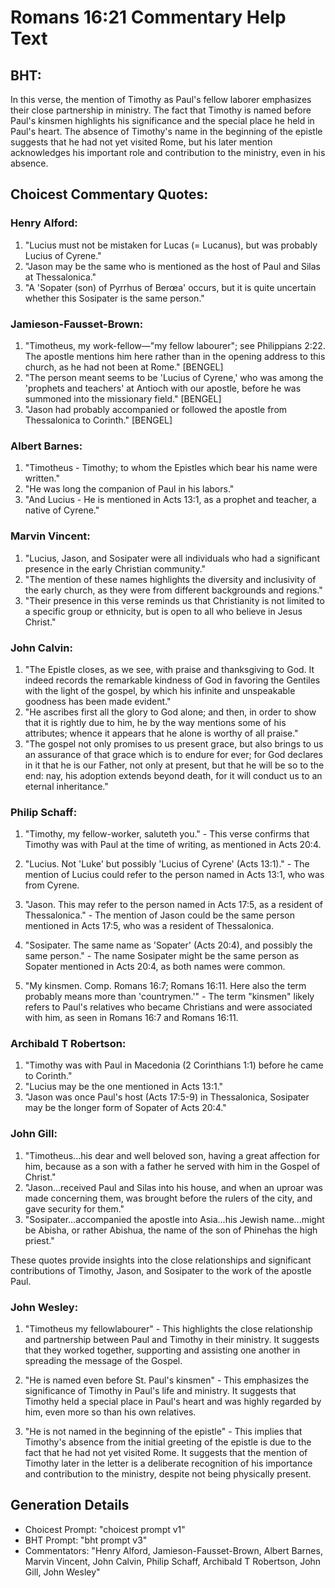 # Romans 16:21 Commentary Help Text

## BHT:
In this verse, the mention of Timothy as Paul's fellow laborer emphasizes their close partnership in ministry. The fact that Timothy is named before Paul's kinsmen highlights his significance and the special place he held in Paul's heart. The absence of Timothy's name in the beginning of the epistle suggests that he had not yet visited Rome, but his later mention acknowledges his important role and contribution to the ministry, even in his absence.

## Choicest Commentary Quotes:
### Henry Alford:
1. "Lucius must not be mistaken for Lucas (= Lucanus), but was probably Lucius of Cyrene." 
2. "Jason may be the same who is mentioned as the host of Paul and Silas at Thessalonica." 
3. "A 'Sopater (son) of Pyrrhus of Berœa' occurs, but it is quite uncertain whether this Sosipater is the same person."

### Jamieson-Fausset-Brown:
1. "Timotheus, my work-fellow—"my fellow labourer"; see Philippians 2:22. The apostle mentions him here rather than in the opening address to this church, as he had not been at Rome." [BENGEL]
2. "The person meant seems to be 'Lucius of Cyrene,' who was among the 'prophets and teachers' at Antioch with our apostle, before he was summoned into the missionary field." [BENGEL]
3. "Jason had probably accompanied or followed the apostle from Thessalonica to Corinth." [BENGEL]

### Albert Barnes:
1. "Timotheus - Timothy; to whom the Epistles which bear his name were written." 
2. "He was long the companion of Paul in his labors."
3. "And Lucius - He is mentioned in Acts 13:1, as a prophet and teacher, a native of Cyrene."

### Marvin Vincent:
1. "Lucius, Jason, and Sosipater were all individuals who had a significant presence in the early Christian community." 
2. "The mention of these names highlights the diversity and inclusivity of the early church, as they were from different backgrounds and regions." 
3. "Their presence in this verse reminds us that Christianity is not limited to a specific group or ethnicity, but is open to all who believe in Jesus Christ."

### John Calvin:
1. "The Epistle closes, as we see, with praise and thanksgiving to God. It indeed records the remarkable kindness of God in favoring the Gentiles with the light of the gospel, by which his infinite and unspeakable goodness has been made evident."
2. "He ascribes first all the glory to God alone; and then, in order to show that it is rightly due to him, he by the way mentions some of his attributes; whence it appears that he alone is worthy of all praise."
3. "The gospel not only promises to us present grace, but also brings to us an assurance of that grace which is to endure for ever; for God declares in it that he is our Father, not only at present, but that he will be so to the end: nay, his adoption extends beyond death, for it will conduct us to an eternal inheritance."

### Philip Schaff:
1. "Timothy, my fellow-worker, saluteth you." - This verse confirms that Timothy was with Paul at the time of writing, as mentioned in Acts 20:4.

2. "Lucius. Not 'Luke' but possibly 'Lucius of Cyrene' (Acts 13:1)." - The mention of Lucius could refer to the person named in Acts 13:1, who was from Cyrene.

3. "Jason. This may refer to the person named in Acts 17:5, as a resident of Thessalonica." - The mention of Jason could be the same person mentioned in Acts 17:5, who was a resident of Thessalonica.

4. "Sosipater. The same name as 'Sopater' (Acts 20:4), and possibly the same person." - The name Sosipater might be the same person as Sopater mentioned in Acts 20:4, as both names were common.

5. "My kinsmen. Comp. Romans 16:7; Romans 16:11. Here also the term probably means more than 'countrymen.'" - The term "kinsmen" likely refers to Paul's relatives who became Christians and were associated with him, as seen in Romans 16:7 and Romans 16:11.

### Archibald T Robertson:
1. "Timothy was with Paul in Macedonia (2 Corinthians 1:1) before he came to Corinth." 
2. "Lucius may be the one mentioned in Acts 13:1." 
3. "Jason was once Paul's host (Acts 17:5-9) in Thessalonica, Sosipater may be the longer form of Sopater of Acts 20:4."

### John Gill:
1. "Timotheus...his dear and well beloved son, having a great affection for him, because as a son with a father he served with him in the Gospel of Christ."
2. "Jason...received Paul and Silas into his house, and when an uproar was made concerning them, was brought before the rulers of the city, and gave security for them."
3. "Sosipater...accompanied the apostle into Asia...his Jewish name...might be Abisha, or rather Abishua, the name of the son of Phinehas the high priest."

These quotes provide insights into the close relationships and significant contributions of Timothy, Jason, and Sosipater to the work of the apostle Paul.

### John Wesley:
1. "Timotheus my fellowlabourer" - This highlights the close relationship and partnership between Paul and Timothy in their ministry. It suggests that they worked together, supporting and assisting one another in spreading the message of the Gospel.

2. "He is named even before St. Paul's kinsmen" - This emphasizes the significance of Timothy in Paul's life and ministry. It suggests that Timothy held a special place in Paul's heart and was highly regarded by him, even more so than his own relatives.

3. "He is not named in the beginning of the epistle" - This implies that Timothy's absence from the initial greeting of the epistle is due to the fact that he had not yet visited Rome. It suggests that the mention of Timothy later in the letter is a deliberate recognition of his importance and contribution to the ministry, despite not being physically present.


## Generation Details
- Choicest Prompt: "choicest prompt v1"
- BHT Prompt: "bht prompt v3"
- Commentators: "Henry Alford, Jamieson-Fausset-Brown, Albert Barnes, Marvin Vincent, John Calvin, Philip Schaff, Archibald T Robertson, John Gill, John Wesley"
